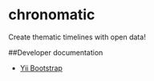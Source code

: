 chronomatic
===========

Create thematic timelines with open data!

##Developer documentation
- [Yii Bootstrap](http://www.cniska.net/yii-bootstrap/index.html)
